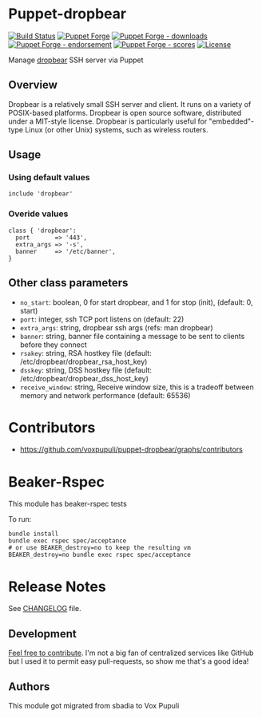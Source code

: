 # Puppet-dropbear

[![Build Status](https://travis-ci.org/voxpupuli/puppet-dropbear.png?branch=master)](https://travis-ci.org/voxpupuli/puppet-dropbear)
[![Puppet Forge](http://img.shields.io/puppetforge/v/voxpupuli/dropbear.svg)](https://forge.puppetlabs.com/voxpupuli/dropbear)
[![Puppet Forge - downloads](https://img.shields.io/puppetforge/dt/puppet/dropbear.svg)](https://forge.puppetlabs.com/puppet/dropbear)
[![Puppet Forge - endorsement](https://img.shields.io/puppetforge/e/puppet/dropbear.svg)](https://forge.puppetlabs.com/puppet/dropbear)
[![Puppet Forge - scores](https://img.shields.io/puppetforge/f/puppet/dropbear.svg)](https://forge.puppetlabs.com/puppet/dropbear)
[![License](http://img.shields.io/:license-gpl3-blue.svg)](http://www.gnu.org/licenses/gpl-3.0.html)

Manage [dropbear](https://matt.ucc.asn.au/dropbear/dropbear.html) SSH server via Puppet

## Overview

Dropbear is a relatively small SSH server and client. It runs on a variety of POSIX-based platforms. Dropbear is open source software, distributed under a MIT-style license. Dropbear is particularly useful for "embedded"-type Linux (or other Unix) systems, such as wireless routers.

## Usage

### Using default values

```puppet
include 'dropbear'
```

### Overide values

```puppet
class { 'dropbear':
  port       => '443',
  extra_args => '-s',
  banner     => '/etc/banner',
}
```

## Other class parameters

* `no_start`: boolean, 0 for start dropbear, and 1 for stop (init), (default: 0, start)
* `port`: integer, ssh TCP port listens on (default: 22)
* `extra_args`: string, dropbear ssh args (refs: man dropbear)
* `banner`: string, banner file containing a message to be sent to clients before they connect
* `rsakey`: string, RSA hostkey file (default: /etc/dropbear/dropbear\_rsa\_host\_key)
* `dsskey`: string, DSS hostkey file (default: /etc/dropbear/dropbear\_dss\_host\_key)
* `receive_window`: string, Receive window size, this is a tradeoff between memory and network performance (default: 65536)

# Contributors

* https://github.com/voxpupuli/puppet-dropbear/graphs/contributors

# Beaker-Rspec

This module has beaker-rspec tests

To run:

```shell
bundle install
bundle exec rspec spec/acceptance
# or use BEAKER_destroy=no to keep the resulting vm
BEAKER_destroy=no bundle exec rspec spec/acceptance
```

# Release Notes

See [CHANGELOG](https://github.com/voxpupuli/puppet-dropbear/blob/master/CHANGELOG.md) file.

## Development

[Feel free to contribute](https://github.com/voxpupuli/puppet-dropbear/). I'm not a big fan of centralized services like GitHub but I used it to permit easy pull-requests, so show me that's a good idea!

## Authors

This module got migrated from sbadia to Vox Pupuli
